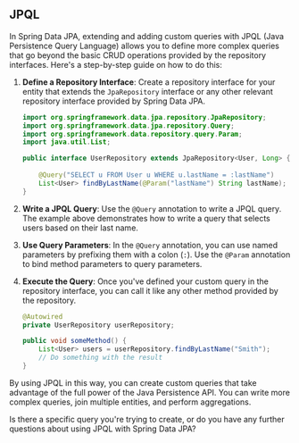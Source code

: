 ## JPQL

In Spring Data JPA, extending and adding custom queries with JPQL (Java Persistence Query Language) allows you to define more complex queries that go beyond the basic CRUD operations provided by the repository interfaces. Here's a step-by-step guide on how to do this:

1. **Define a Repository Interface**:
   Create a repository interface for your entity that extends the `JpaRepository` interface or any other relevant repository interface provided by Spring Data JPA.

   ```java
   import org.springframework.data.jpa.repository.JpaRepository;
   import org.springframework.data.jpa.repository.Query;
   import org.springframework.data.repository.query.Param;
   import java.util.List;

   public interface UserRepository extends JpaRepository<User, Long> {
       
       @Query("SELECT u FROM User u WHERE u.lastName = :lastName")
       List<User> findByLastName(@Param("lastName") String lastName);
   }
   ```

2. **Write a JPQL Query**:
   Use the `@Query` annotation to write a JPQL query. The example above demonstrates how to write a query that selects users based on their last name.

3. **Use Query Parameters**:
   In the `@Query` annotation, you can use named parameters by prefixing them with a colon (`:`). Use the `@Param` annotation to bind method parameters to query parameters.

4. **Execute the Query**:
   Once you've defined your custom query in the repository interface, you can call it like any other method provided by the repository.

   ```java
   @Autowired
   private UserRepository userRepository;

   public void someMethod() {
       List<User> users = userRepository.findByLastName("Smith");
       // Do something with the result
   }
   ```

By using JPQL in this way, you can create custom queries that take advantage of the full power of the Java Persistence API. You can write more complex queries, join multiple entities, and perform aggregations.

Is there a specific query you're trying to create, or do you have any further questions about using JPQL with Spring Data JPA?
